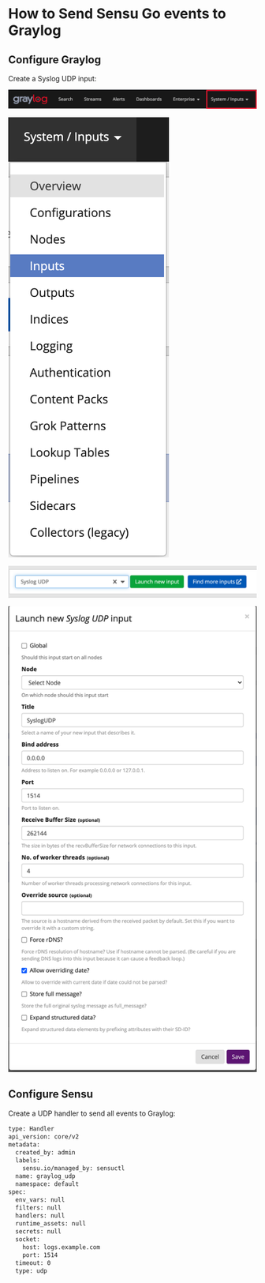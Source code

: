 # How to Send Sensu Go events to Graylog

## Configure Graylog

Create a Syslog UDP input:

![click on graylog dashboad system settings](images/graylog-system-settings.png)

![click on inputs](images/graylog-system-settings-details.png)

![search for syslog udp and launch input](images/graylog-udp-input.png)

![fill out the details for the syslog udp input](images/graylog-udp-input-settings.png)

## Configure Sensu

Create a UDP handler to send all events to Graylog:

```
type: Handler
api_version: core/v2
metadata:
  created_by: admin
  labels:
    sensu.io/managed_by: sensuctl
  name: graylog_udp
  namespace: default
spec:
  env_vars: null
  filters: null
  handlers: null
  runtime_assets: null
  secrets: null
  socket:
    host: logs.example.com
    port: 1514
  timeout: 0
  type: udp
```

## 
